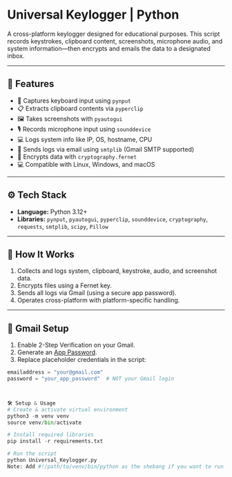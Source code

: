 # Universal Keylogger | Python

A cross-platform keylogger designed for educational purposes. This script records keystrokes, clipboard content, screenshots, microphone audio, and system information—then encrypts and emails the data to a designated inbox.

---

## 📌 Features

- 🔑 Captures keyboard input using `pynput`
- 📋 Extracts clipboard contents via `pyperclip`
- 🖼️ Takes screenshots with `pyautogui`
- 🎙️ Records microphone input using `sounddevice`
- 💻 Logs system info like IP, OS, hostname, CPU
- 📩 Sends logs via email using `smtplib` (Gmail SMTP supported)
- 🔐 Encrypts data with `cryptography.fernet`
- 💻 Compatible with Linux, Windows, and macOS

---

## ⚙️ Tech Stack

- **Language:** Python 3.12+
- **Libraries:** `pynput`, `pyautogui`, `pyperclip`, `sounddevice`, `cryptography`, `requests`, `smtplib`, `scipy`, `Pillow`

---

## 🚀 How It Works

1. Collects and logs system, clipboard, keystroke, audio, and screenshot data.
2. Encrypts files using a Fernet key.
3. Sends all logs via Gmail (using a secure app password).
4. Operates cross-platform with platform-specific handling.

---

## 🔐 Gmail Setup

1. Enable 2-Step Verification on your Gmail.
2. Generate an [App Password](https://myaccount.google.com/apppasswords).
3. Replace placeholder credentials in the script:

```python
emailaddress = "your@gmail.com"
password = "your_app_password"  # NOT your Gmail login



🛠️ Setup & Usage
# Create & activate virtual environment
python3 -m venv venv
source venv/bin/activate

# Install required libraries
pip install -r requirements.txt

# Run the script
python Universal_Keylogger.py
Note: Add #!/path/to/venv/bin/python as the shebang if you want to run it directly.
